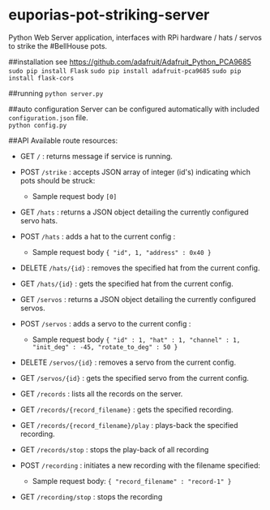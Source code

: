 # euporias-pot-striking-server
Python Web Server application, interfaces with RPi hardware / hats / servos to strike the #BellHouse pots.

##installation
see https://github.com/adafruit/Adafruit_Python_PCA9685
`sudo pip install Flask` 
`sudo pip install adafruit-pca9685`
`sudo pip install flask-cors`

##running
`python server.py`  

##auto configuration
Server can be configured automatically with included `configuration.json` file.  
`python config.py`

##API
Available route resources:  
 * GET      `/` : returns message if service is running.  
 
 * POST     `/strike` : accepts JSON array of integer (id's) indicating which pots should be struck:  
    - Sample request body `[0]`  
 
 * GET      `/hats` : returns a JSON object detailing the currently configured servo hats.
 * POST     `/hats` : adds a hat to the current config :  
    - Sample request body `{ "id", 1, "address" : 0x40 }`    
 * DELETE   `/hats/{id}` : removes the specified hat from the current config.  
 * GET      `/hats/{id}` : gets the specified hat from the current config.
    
 * GET      `/servos` : returns a JSON object detailing the currently configured servos.
 * POST     `/servos` : adds a servo to the current config :  
     - Sample request body `{ "id" : 1, "hat" : 1, "channel" : 1, "init_deg" : -45, "rotate_to_deg" : 50 }`    
 * DELETE   `/servos/{id}` : removes a servo from the current config.
 * GET      `/servos/{id}` : gets the specified servo from the current config.
 
 * GET      `/records` : lists all the records on the server. 
 * GET      `/records/{record_filename}` : gets the specified recording.
 * GET      `/records/{record_filename}/play` : plays-back the specified recording.
 * GET      `/records/stop` : stops the play-back of all recording
 
 * POST     `/recording` : initiates a new recording with the filename specified:
    - Sample request body: `{ "record_filename" : "record-1" }`  
 * GET      `/recording/stop` : stops the recording
